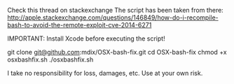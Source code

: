 Check this thread on stackexchange The script has been taken from there: http://apple.stackexchange.com/questions/146849/how-do-i-recompile-bash-to-avoid-the-remote-exploit-cve-2014-6271


IMPORTANT: Install Xcode before executing the script!

git clone git@github.com:mdix/OSX-bash-fix.git
cd OSX-bash-fix
chmod +x osxbashfix.sh
./osxbashfix.sh

I take no responsibility for loss, damages, etc. Use at your own risk.

